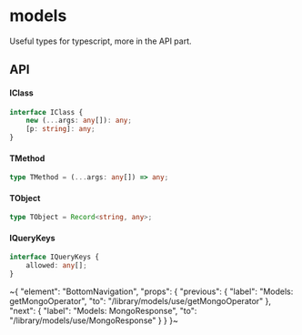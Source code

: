 
# models

Useful types for typescript, more in the API part.

## API

#### IClass

```ts
interface IClass {
    new (...args: any[]): any;
    [p: string]: any;
}
```

#### TMethod

```ts
type TMethod = (...args: any[]) => any;
```

#### TObject

```ts
type TObject = Record<string, any>;
```

#### IQueryKeys

```ts
interface IQueryKeys {
    allowed: any[];
}
```


~{
  "element": "BottomNavigation",
  "props": {
    "previous": {
      "label": "Models: getMongoOperator",
      "to": "/library/models/use/getMongoOperator"
    },
    "next": {
      "label": "Models: MongoResponse",
      "to": "/library/models/use/MongoResponse"
    }
  }
}~
